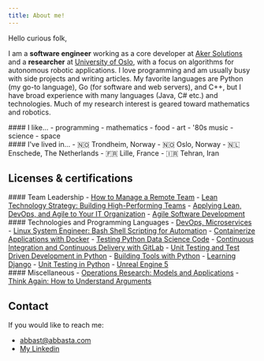 ```yaml
---
title: About me!
---
```


Hello curious folk,

I am a **software engineer** working as a core developer at <a href="https://www.akersolutions.com/">Aker Solutions</a> and a **researcher** at <a href="https://www.uio.no/">University of Oslo</a>, with a focus on algorithms for autonomous robotic applications. I love programming and am usually busy with side projects and writing articles. My favorite languages are Python (my go-to language), Go (for software and web servers), and C++, but I have broad experience with many languages (Java, C# etc.) and technologies. Much of my research interest is geared toward mathematics and robotics.

<!-- I'm a computer and video games freak since childhood. I played a lot of games, but my love will always be to some memorable titles.

```
The Lost Vikings, Medievil, Crash Bandicoot, Warcraft 3, Zelda: Link's Awakening, Phantasy Star Online, Metal Slug, Itadaki Street, Kirby's Dreamland 2, Towerfall, Team Fortress 2, Dota, Spelunky, FTL, Perfect Dark, Worms Armageddon, Half-Life, Starfox...
```

I could be doing this list forever. [Actually, I am](/games). -->

<!-- I am skilled in **.NET** (I love C#) and I am experienced with a lot of Microsoft stuff (ASP.NET MVC, XNA, WPF, SqlServer...). I also worked a lot with Unity3D. With Pixelnest we took the time to learn new technologies and I now love to use **ruby** for small scripts and **Go** for software and web servers. -->


<div class="custom-columns">

<div class="column">
#### <span class="column-header">I like...</span>
- programming
- mathematics
- food
- art
- '80s music
- science
- space

</div>

<!-- <div class="column">
#### <span class="column-header">I've worked at...</span>
- Aker Solutions
- University of Oslo
- University of Twente
- University of Lille
- Sigma
</div> -->

<div class="column">
#### <span class="column-header">I've lived in...</span>
- 🇳🇴 Trondheim, Norway
- 🇳🇴 Oslo, Norway
- 🇳🇱 Enschede, The Netherlands
- 🇫🇷 Lille, France
- 🇮🇷 Tehran, Iran
</div>

</div>

## Licenses & certifications
<div class="column">
#### <span class="column-header">Team Leadership</span>
- <a class="coursera-logo" href="https://coursera.org/share/c93b2c0a8922da9e47e5fb783bc47e67">How to Manage a Remote Team</a>
- <a class="linkedin-logo" href="https://www.linkedin.com/learning/certificates/e55ae195ce0cd108dea0dee7aa158a03c5dea4d2b33515fcfbe6735eeedfc405?lipi=urn%3Ali%3Apage%3Ad_flagship3_profile_view_base_certifications_details%3B6O26c0b5RGuIDODYhjW%2BJQ%3D%3D">Lean Technology Strategy: Building High-Performing Teams</a>
- <a class="linkedin-logo" href="https://www.linkedin.com/learning/certificates/61b95d904f8514fd6450879ece7cb5e2f76d4ddecd50b3f21822a3c9ca3a84fb?lipi=urn%3Ali%3Apage%3Ad_flagship3_profile_view_base_certifications_details%3B6O26c0b5RGuIDODYhjW%2BJQ%3D%3D">Applying Lean, DevOps, and Agile to Your IT Organization</a>
- <a class="linkedin-logo" href="https://www.linkedin.com/learning/certificates/f8413a5a43bbc683b01ac41764772a6c0f335032e90b4c62287259cdafc127da?lipi=urn%3Ali%3Apage%3Ad_flagship3_profile_view_base_certifications_details%3B6O26c0b5RGuIDODYhjW%2BJQ%3D%3D">Agile Software Development</a>
</div>

<div class="column">
#### <span class="column-header">Technologies and Programming Languages</span>
- <a class="linkedin-logo" href="https://www.linkedin.com/learning/certificates/154b78f1e395fedf229a043d42afe3155d330efa8645d30a59aa0dbd918d537d">DevOps, Microservices</a>
- <a class="linkedin-logo" href="https://www.linkedin.com/learning/certificates/f76f588bdd69f03d46173036fea14d30a8306b86c2ff48f78f3c3c67d65f43b2">Linux System Engineer: Bash Shell Scripting for Automation</a>
- <a class="linkedin-logo" href="https://www.linkedin.com/learning/certificates/82586d2ef20fdbe1620d10380a25d0a91ac5e4a6fbf48ad260902a5ec380a12b">Containerize Applications with Docker</a>
- <a class="linkedin-logo" href="https://www.linkedin.com/learning/certificates/903e32433210da8166b9ba9ecb01921e6e5708b0aa0c81a08f76e8c342c25c8b">Testing Python Data Science Code</a>
- <a class="linkedin-logo" href="https://www.linkedin.com/learning/certificates/7c12da0dd38a02892b9fcac561bab977b37fc67a64714c829fb533fd0e5ed11d">Continuous Integration and Continuous Delivery with GitLab</a>
- <a class="linkedin-logo" href="https://www.linkedin.com/learning/certificates/22fd1e809554d49a90d282ab14936555df058f3ee6f3f08a65e8ac1e3a863cd5">Unit Testing and Test Driven Development in Python</a>
- <a class="linkedin-logo" href="https://www.linkedin.com/learning/certificates/2b1dd3088c92f5530877a0d8eeb41ac827b37ae001c343145fc272f4a769e053">Building Tools with Python</a>
- <a class="linkedin-logo" href="https://www.linkedin.com/learning/certificates/ce5f9c9c3f24f2047a1221f3600c795b0fa1b16f84d9274c427a3926036ed311">Learning Django</a>
- <a class="linkedin-logo" href="https://www.linkedin.com/learning/certificates/3b32cf17a34eb911bacd49525714f5485d8a87ed115a2e6b2fcfa6cc71ef7742">Unit Testing in Python</a>
- <a class="udemy-logo" href="https://www.udemy.com/certificate/UC-edcf641f-095e-4776-86c8-1d8219a5e9b8/">Unreal Engine 5</a>
</div>




<div class="column">
#### <span class="column-header">Miscellaneous</span>
- <a class="coursera-logo" href="https://coursera.org/share/b96ef9d27214ae893fee65c6698b8152">Operations Research: Models and Applications</a>
- <a class="coursera-logo" href="https://coursera.org/share/a8e71ee05ed81b2022a43de87554714e">Think Again: How to Understand Arguments</a>
</div>

## Contact

If you would like to reach me:

- [abbast@abbasta.com](mailto:abbast@abbasta.com)
- [My Linkedin](https://www.linkedin.com/in/abbasta/)
